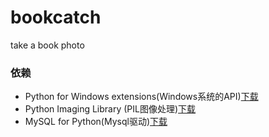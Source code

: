 bookcatch
=========

take a book photo

### 依赖

* Python for Windows extensions(Windows系统的API)[下载](https://sourceforge.net/projects/pywin32/)
* Python Imaging Library (PIL图像处理)[下载](http://www.pythonware.com/products/pil/)
* MySQL for Python(Mysql驱动)[下载](https://sourceforge.net/projects/mysql-python/)

